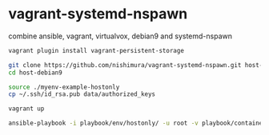 # vagrant-systemd-nspawn
combine ansible, vagrant, virtualvox, debian9 and systemd-nspawn

```bash
vagrant plugin install vagrant-persistent-storage
```


```bash
git clone https://github.com/nishimura/vagrant-systemd-nspawn.git host-debian9
cd host-debian9

source ./myenv-example-hostonly
cp ~/.ssh/id_rsa.pub data/authorized_keys

vagrant up

ansible-playbook -i playbook/env/hostonly/ -u root -v playbook/container-host.yml

```
